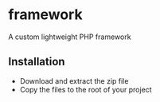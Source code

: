 # framework
A custom lightweight PHP framework

## Installation
* Download and extract the zip file
* Copy the files to the root of your project

